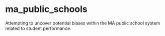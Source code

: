 # ma_public_schools
Attempting to uncover potential biases within the MA public school system related to student performance.
